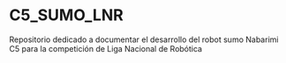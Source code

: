 # C5_SUMO_LNR
Repositorio dedicado a documentar el desarrollo del robot sumo Nabarimi C5 para la competición de Liga Nacional de Robótica
